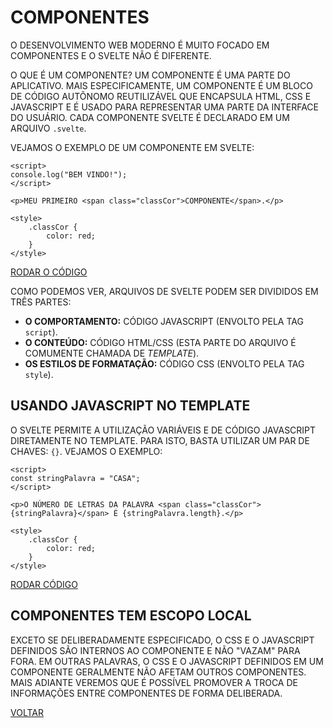 # COMPONENTES

O DESENVOLVIMENTO WEB MODERNO É MUITO FOCADO EM COMPONENTES E O SVELTE NÃO É DIFERENTE.

O QUE É UM COMPONENTE? UM COMPONENTE É UMA PARTE DO APLICATIVO. MAIS ESPECIFICAMENTE, UM COMPONENTE É UM BLOCO DE CÓDIGO AUTÔNOMO REUTILIZÁVEL QUE ENCAPSULA HTML, CSS E JAVASCRIPT E É USADO PARA REPRESENTAR UMA PARTE DA INTERFACE DO USUÁRIO. CADA COMPONENTE SVELTE É DECLARADO EM UM ARQUIVO `.svelte`.

VEJAMOS O EXEMPLO DE UM COMPONENTE EM SVELTE:

```svelte
<script>
console.log("BEM VINDO!");
</script>

<p>MEU PRIMEIRO <span class="classCor">COMPONENTE</span>.</p>

<style>
    .classCor {
        color: red;
    }
</style>
```

[RODAR O CÓDIGO](https://svelte.dev/repl/e0f27e9172c243259160487a99087dfb?version=3.54.0)

COMO PODEMOS VER, ARQUIVOS DE SVELTE PODEM SER DIVIDIDOS EM TRÊS PARTES:

* **O COMPORTAMENTO:** CÓDIGO JAVASCRIPT (ENVOLTO PELA TAG `script`).
* **O CONTEÚDO:** CÓDIGO HTML/CSS (ESTA PARTE DO ARQUIVO É COMUMENTE CHAMADA DE _TEMPLATE_).
* **OS ESTILOS DE FORMATAÇÃO:** CÓDIGO CSS (ENVOLTO PELA TAG `style`).

## USANDO JAVASCRIPT NO TEMPLATE

O SVELTE PERMITE A UTILIZAÇÃO VARIÁVEIS E DE CÓDIGO JAVASCRIPT DIRETAMENTE NO TEMPLATE. PARA ISTO, BASTA UTILIZAR UM PAR DE CHAVES: `{}`. VEJAMOS O EXEMPLO:

```svelte
<script>
const stringPalavra = "CASA";
</script>

<p>O NÚMERO DE LETRAS DA PALAVRA <span class="classCor">{stringPalavra}</span> É {stringPalavra.length}.</p>

<style>
    .classCor {
        color: red;
    }
</style>
```

[RODAR CÓDIGO](https://svelte.dev/repl/30bd4eaf84024b3ea49c635dc34991cb?version=3.54.0)

## COMPONENTES TEM ESCOPO LOCAL

EXCETO SE DELIBERADAMENTE ESPECIFICADO, O CSS E O JAVASCRIPT DEFINIDOS SÃO INTERNOS AO COMPONENTE E NÃO "VAZAM" PARA FORA. EM OUTRAS PALAVRAS, O CSS E O JAVASCRIPT DEFINIDOS EM UM COMPONENTE GERALMENTE NÃO AFETAM OUTROS COMPONENTES. MAIS ADIANTE VEREMOS QUE É POSSÍVEL PROMOVER A TROCA DE INFORMAÇÕES ENTRE COMPONENTES DE FORMA DELIBERADA.

[VOLTAR](../LEIAME.md)
